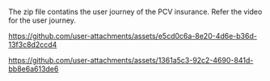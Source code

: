 The zip file contatins the user journey of the PCV insurance. Refer the video for the user journey.

https://github.com/user-attachments/assets/e5cd0c6a-8e20-4d6e-b36d-13f3c8d2ccd4

https://github.com/user-attachments/assets/1361a5c3-92c2-4690-841d-bb8e6a613de6




